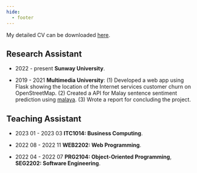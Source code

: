 ```yaml
---
hide:
  - footer
---
```


My detailed CV can be downloaded [here](https://bit.ly/lyner-cv).

## Research Assistant

- 2022 - present **Sunway University**.

- 2019 - 2021 **Multimedia University**: (1) Developed a web app using Flask showing the location of the Internet services customer churn on OpenStreetMap. (2) Created a API for Malay sentence sentiment prediction using [malaya](https://malaya.readthedocs.io/en/stable/Api.html). (3) Wrote a report for concluding the project.

## Teaching Assistant

<!-- - 2023 04 - 2023 07 **Programming Fundamental**. -->

- 2023 01 - 2023 03 **ITC1014: Business Computing**.

- 2022 08 - 2022 11 **WEB2202: Web Programming**. 

- 2022 04 - 2022 07 **PRG2104: Object-Oriented Programming**, **SEG2202: Software Engineering**.
